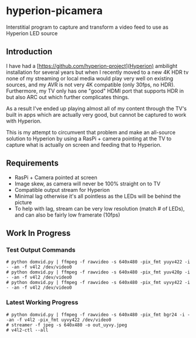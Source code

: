 # hyperion-picamera
Interstitial program to capture and transform a video feed to use as Hyperion LED source


## Introduction

I have had a [https://github.com/hyperion-project](Hyperion) ambilight installation for several years but when I recently moved to a new 4K HDR tv none of my streaming or local media would play very well on existing sources, and my AVR is not very 4K compatible (only 30fps, no HDR). Furthermore, my TV only has one "good" HDMI port that supports HDR in but also ARC out which further complicates things.

As a result I've ended up playing almost all of my content through the TV's built in apps which are actually very good, but cannot be captured to work with Hyperion.

This is my attempt to circumvent that problem and make an all-source solution to Hyperion by using a RasPi + camera pointing at the TV to capture what is actually on screen and feeding that to Hyperion.


## Requirements

- RasPi + Camera pointed at screen
- Image skew, as camera will never be 100% straight on to TV
- Compatible output stream for Hyperion
- Minimal lag otherwise it's all pointless as the LEDs will be behind the picture
- To help with lag, stream can be very low resolution (match # of LEDs), and can also be fairly low framerate (10fps)


## Work In Progress

### Test Output Commands

```
# python domvid.py | ffmpeg -f rawvideo -s 640x480 -pix_fmt yuyv422 -i - -an -f v4l2 /dev/video0
# python domvid.py | ffmpeg -f rawvideo -s 640x480 -pix_fmt yuv420p -i - -an -f v4l2 /dev/video0
# python domvid.py | ffmpeg -f rawvideo -s 640x480 -pix_fmt uyvy422 -i - -an -f v4l2 /dev/video0
```


### Latest Working Progress

```
# python domvid.py | ffmpeg -f rawvideo -s 640x480 -pix_fmt bgr24 -i - -an -f v4l2 -pix_fmt uyvy422 /dev/video0
# streamer -f jpeg -s 640x480 -o out_uyvy.jpeg
# v4l2-ctl --all
```
